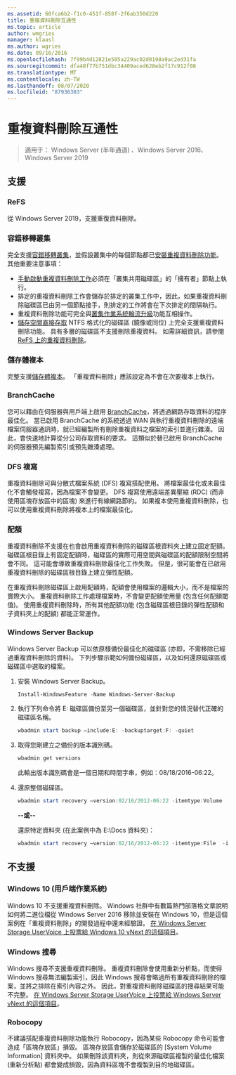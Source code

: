 ```yaml
---
ms.assetid: 60fca6b2-f1c0-451f-858f-2f6ab350d220
title: 重複資料刪除互通性
ms.topic: article
author: wmgries
manager: klaasl
ms.author: wgries
ms.date: 09/16/2016
ms.openlocfilehash: 7f99b4d12821e505a229ac02d0198a9ac2ed31fa
ms.sourcegitcommit: dfa48f77b751dbc34409aced628eb2f17c912f08
ms.translationtype: MT
ms.contentlocale: zh-TW
ms.lasthandoff: 08/07/2020
ms.locfileid: "87936303"
---
```

# <a name="data-deduplication-interoperability"></a>重複資料刪除互通性

> 適用于： Windows Server (半年通道) 、Windows Server 2016、Windows Server 2019

## <a name="supported"></a>支援

### <a name="refs"></a>ReFS
從 Windows Server 2019，支援重復資料刪除。

### <a name="failover-clustering"></a>容錯移轉叢集

完全支援[容錯移轉叢集](../..//failover-clustering/failover-clustering-overview.md)，並假設叢集中的每個節點都已[安裝重複資料刪除功能](install-enable.md#install-dedup)。 其他重要注意事項：

* [手動啟動重複資料刪除工作](run.md#running-dedup-jobs-manually)必須在「叢集共用磁碟區」的「擁有者」節點上執行。
* 排定的重複資料刪除工作會儲存於排定的叢集工作中，因此，如果重複資料刪除磁碟區已由另一個節點接手，則排定的工作將會在下次排定的間隔執行。
* 重複資料刪除功能可完全與[叢集作業系統輪流升級](../..//failover-clustering/cluster-operating-system-rolling-upgrade.md)功能互相操作。
* [儲存空間直接存取](../storage-spaces/storage-spaces-direct-overview.md) NTFS 格式化的磁碟區 (鏡像或同位) 上完全支援重複資料刪除功能。 具有多層的磁碟區不支援刪除重複資料。 如需詳細資訊，請參閱 [ReFS 上的重複資料刪除](#unsupported)。

### <a name="storage-replica"></a>儲存體複本
完整支援[儲存體複本](../storage-replica/storage-replica-overview.md)。 「重複資料刪除」應該設定為不會在次要複本上執行。

### <a name="branchcache"></a>BranchCache
您可以藉由在伺服器與用戶端上啟用 [BranchCache](../../networking/branchcache/branchcache.md)，將透過網路存取資料的程序最佳化。 當已啟用 BranchCache 的系統透過 WAN 與執行重複資料刪除的遠端檔案伺服器通訊時，就已經編製所有刪除重複資料之檔案的索引並進行雜湊。 因此，會快速地計算從分公司存取資料的要求。 這類似於替已啟用 BranchCache 的伺服器預先編製索引或預先雜湊處理。

### <a name="dfs-replication"></a>DFS 複寫
重複資料刪除可與分散式檔案系統 (DFS) 複寫搭配使用。 將檔案最佳化或未最佳化不會觸發複寫，因為檔案不會變更。 DFS 複寫使用遠端差異壓縮 (RDC) (而非使用區塊存放區中的區塊) 來進行有線網路節約。 如果複本使用重複資料刪除，也可以使用重複資料刪除將複本上的檔案最佳化。

### <a name="quotas"></a>配額
重複資料刪除不支援在也會啟用重複資料刪除的磁碟區根資料夾上建立固定配額。 磁碟區根目錄上有固定配額時，磁碟區的實際可用空間與磁碟區的配額限制空間將會不同。 這可能會導致重複資料刪除最佳化工作失敗。 但是，很可能會在已啟用重複資料刪除的磁碟區根目錄上建立彈性配額。

在重複資料刪除磁碟區上啟用配額時，配額會使用檔案的邏輯大小，而不是檔案的實際大小。 重複資料刪除工作處理檔案時，不會變更配額使用量 (包含任何配額閾值)。 使用重複資料刪除時，所有其他配額功能 (包含磁碟區根目錄的彈性配額和子資料夾上的配額) 都能正常運作。

### <a name="windows-server-backup"></a>Windows Server Backup
Windows Server Backup 可以依原樣備份最佳化的磁碟區 (亦即，不需移除已經過重複資料刪除的資料)。 下列步驟示範如何備份磁碟區，以及如何還原磁碟區或磁碟區中選取的檔案。
1. 安裝 Windows Server Backup。
    ```PowerShell
    Install-WindowsFeature -Name Windows-Server-Backup
    ```

2. 執行下列命令將 E: 磁碟區備份至另一個磁碟區，並針對您的情況替代正確的磁碟區名稱。
    ```PowerShell
    wbadmin start backup –include:E: -backuptarget:F: -quiet
    ```
3. 取得您剛建立之備份的版本識別碼。

    ```PowerShell
    wbadmin get versions
    ```

    此輸出版本識別碼會是一個日期和時間字串，例如︰08/18/2016-06:22。

4. 還原整個磁碟區。
    ```PowerShell
    wbadmin start recovery –version:02/16/2012-06:22 -itemtype:Volume  -items:E: -recoveryTarget:E:
    ```

    **--或--**

    還原特定資料夾 (在此案例中為 E:\Docs 資料夾)：
    ```PowerShell
    wbadmin start recovery –version:02/16/2012-06:22 -itemtype:File  -items:E:\Docs  -recursive
    ```

## <a name="unsupported"></a>不支援

### <a name="windows-10-client-os"></a>Windows 10 (用戶端作業系統)
Windows 10 不支援重複資料刪除。 Windows 社群中有數篇熱門部落格文章說明如何將二進位檔從 Windows Server 2016 移除並安裝在 Windows 10，但是這個案例在「重複資料刪除」的開發過程中還未經驗證。 [在 Windows Server Storage UserVoice 上投票給 Windows 10 vNext 的這個項目](https://windowsserver.uservoice.com/forums/295056-storage/suggestions/9011008-add-deduplication-support-to-client-os)。

### <a name="windows-search"></a>Windows 搜尋
Windows 搜尋不支援重複資料刪除。 重複資料刪除會使用重新分析點，而使得 Windows 搜尋無法編製索引，因此 Windows 搜尋會略過所有重複資料刪除的檔案，並將之排除在索引內容之外。 因此，對重複資料刪除磁碟區的搜尋結果可能不完整。 [在 Windows Server Storage UserVoice 上投票給 Windows Server vNext 的這個項目](https://windowsserver.uservoice.com/forums/295056-storage/suggestions/17888647-make-windows-search-service-work-with-data-dedupli)。

### <a name="robocopy"></a>Robocopy
不建議搭配重複資料刪除功能執行 Robocopy，因為某些 Robocopy 命令可能會造成「區塊存放區」損毀。 區塊存放區會儲存於磁碟區的 [System Volume Information] 資料夾中。 如果刪除該資料夾，則從來源磁碟區複製的最佳化檔案 (重新分析點) 都會變成損毀，因為資料區塊不會複製到目的地磁碟區。
